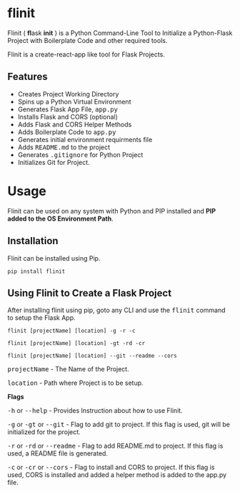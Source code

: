 # flinit 

Flinit ( **fl**ask **init** ) is a  Python Command-Line Tool to Initialize a Python-Flask Project with Boilerplate Code and other required tools.

Flinit is a create-react-app like tool for Flask Projects.

## Features
- Creates Project Working Directory
- Spins up a Python Virtual Environment
- Generates Flask App File, <kbd>app.py</kbd>
- Installs Flask and CORS (optional)
- Adds Flask and CORS Helper Methods
- Adds Boilerplate Code to <kbd>app.py</kbd>
- Generates initial environment requirments file
- Adds <kbd>README.md</kbd> to the project
- Generates <kbd>.gitignore</kbd> for Python Project
- Initializes Git for Project.


# Usage

Flinit can be used on any system with Python and PIP installed and **PIP added to the OS Environment Path**.

## Installation

Flinit can be installed using Pip.

```
pip install flinit
```

## Using Flinit to Create a Flask Project

After installing flinit using pip, goto any CLI and use the <kbd>flinit</kbd> command to setup the Flask App.

```
flinit [projectName] [location] -g -r -c

flinit [projectName] [location] -gt -rd -cr

flinit [projectName] [location] --git --readme --cors
```

<kbd>projectName</kbd> - The Name of the Project.

<kbd>location</kbd>    - Path where Project is to be setup.

**Flags**

<kbd>-h</kbd> or <kbd>--help</kbd> - Provides Instruction about how to use Flinit.

<kbd>-g</kbd> or <kbd>-gt</kbd> or <kbd>--git</kbd> - Flag to add git to project. If this flag is used, git will be initialized for the project.

<kbd>-r</kbd> or <kbd>-rd</kbd> or <kbd>--readme</kbd> - Flag to add README.md to project. If this flag is used, a README file is generated.

<kbd>-c</kbd> or <kbd>-cr</kbd> or <kbd>--cors</kbd> - Flag to install and CORS to project. If this flag is used, CORS is installed and added a helper method is added to the app.py file.

